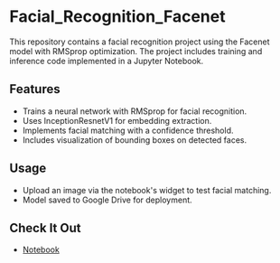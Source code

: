 # Facial_Recognition_Facenet

This repository contains a facial recognition project using the Facenet model with RMSprop optimization. The project includes training and inference code implemented in a Jupyter Notebook.

## Features
- Trains a neural network with RMSprop for facial recognition.
- Uses InceptionResnetV1 for embedding extraction.
- Implements facial matching with a confidence threshold.
- Includes visualization of bounding boxes on detected faces.

## Usage
- Upload an image via the notebook's widget to test facial matching.
- Model saved to Google Drive for deployment.

## Check It Out
- [Notebook](https://github.com/sophieleung007/Facial_Recognition_Facenet/blob/main/Augmented_0_3_RMSprop_Training_Facenet_.ipynb)
